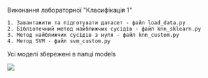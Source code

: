 Виконання лабораторної "Класифікація 1"

    1. Завантажити та підготувати датасет - файл load_data.py
    2. Бібліотечний метод найближчих сусідів - файл knn_sklearn.py
    3. Метод найближчих сусідів з нуля - файл knn_custom.py
    4. Метод SVM - файл svm_custom.py

Усі моделі збережені в папці models

![](https://s3.amazonaws.com/assets.datacamp.com/blog_assets/Machine+Learning+R/iris-machinelearning.png)
